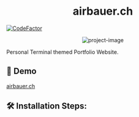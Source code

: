 <h1 align="center" id="title">airbauer.ch</h1>

[![CodeFactor](https://www.codefactor.io/repository/github/airbauer/airbauer.ch/badge)](https://www.codefactor.io/repository/github/real-airbauer/airbauer.ch)

<p align="center"><img src="https://socialify.git.ci/airbauer/airbauer.ch/image?font=Jost&amp;language=1&amp;name=1&amp;owner=1&amp;pattern=Circuit%20Board&amp;stargazers=1&amp;theme=Dark" alt="project-image"></p>

<p id="description">Personal Terminal themed Portfolio Website.</p>

<h2>🚀 Demo</h2>

[airbauer.ch](airbauer.ch)

<h2>🛠️ Installation Steps:</h2>
